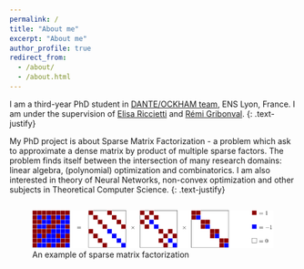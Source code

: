 ```yaml
---
permalink: /
title: "About me"
excerpt: "About me"
author_profile: true
redirect_from: 
  - /about/
  - /about.html
---
```


I am a third-year PhD student in [DANTE/OCKHAM team](https://team.inria.fr/dante/fr/), ENS Lyon, France. I am under the supervision of [Elisa Riccietti](http://perso.ens-lyon.fr/elisa.riccietti/) and [Rémi Gribonval](https://people.irisa.fr/Remi.Gribonval/).
{: .text-justify}

My PhD project is about Sparse Matrix Factorization - a problem which ask to approximate a dense matrix by product of multiple sparse factors. The problem finds itself between the intersection of many research domains: linear algebra, (polynomial) optimization and combinatorics. I am also interested in theory of Neural Networks, non-convex optimization and other subjects in Theoretical Computer Science.
{: .text-justify}

<figure>
  <img
    src="/images/hadamard.png"
     alt="An example of sparse matrix factorization"
     class="img-responsive"
     style="float: center; 
      margin-top: 1em;"
    >
    <figcaption>An example of sparse matrix factorization</figcaption>
</figure>

